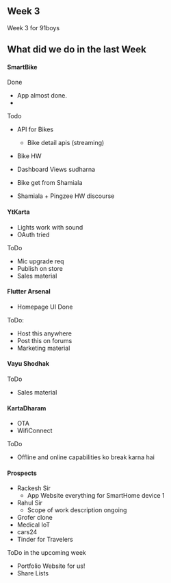 
## Week 3
Week 3 for 91boys

## What did we do in the last Week

#### SmartBike
 Done
 - App almost done. 
 - 

 Todo
 - API for Bikes
    - Bike detail apis (streaming)

 - Bike HW
 - Dashboard Views sudharna
 - Bike get from Shamiala
 - Shamiala + Pingzee HW discourse 

#### YtKarta
- Lights work with sound
- OAuth tried

ToDo
 - Mic upgrade req
 - Publish on store
 - Sales material

#### Flutter Arsenal
 - Homepage UI Done
 
 ToDo:
 - Host this anywhere 
 - Post this on forums
 - Marketing material

#### Vayu Shodhak
 
 ToDo
 - Sales material


#### KartaDharam
 - OTA
 - WifiConnect
 
 ToDo
 - Offline and online capabilities ko break karna hai



#### Prospects
 - Rackesh Sir
    - App Website everything for SmartHome device 1
 - Rahul Sir
    - Scope of work description ongoing
 - Grofer clone
 - Medical IoT 
 - cars24
 - Tinder for Travelers



ToDo in the upcoming week
 - Portfolio Website for us!
 - Share Lists
